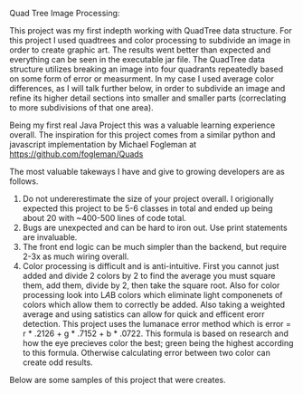Quad Tree Image Processing:

This project was my first indepth working with QuadTree data structure. For this project I used quadtrees and color processing to subdivide an image in order to create graphic art. The results went better than expected and everything can be seen in the executable jar file. The QuadTree data structure utilizes breaking an image into four quadrants repeatedly based on some form of error or measurment. In my case I used average color differences, as I will talk further below, in order to subdivide an image and refine its higher detail sections into smaller and smaller parts (correclating to more subdivisions of that one area).

Being my first real Java Project this was a valuable learning experience overall. The inspiration for this project comes from a similar python and javascript implementation by Michael Fogleman at https://github.com/fogleman/Quads

The most valuable takeways I have and give to growing developers are as follows.
1. Do not undererestimate the size of your project overall. I origionally expected this project to be 5-6 classes in total and ended up being about 20 with ~400-500 lines of code total.
2. Bugs are unexpected and can be hard to iron out. Use print statements are invaluable.
3. The front end logic can be much simpler than the backend, but require 2-3x as much wiring overall.
4. Color processing is difficult and is anti-intuitive. First you cannot just added and divide 2 colors by 2 to find the average you must square them, add them, divide by 2, then take the square root. Also for color processing look into L*A*B colors which eliminate light componenets of colors which allow them to correctly be added. Also taking a weighted average and using satistics can allow for quick and efficent erorr detection. This project uses the lumanace error method which is error = r * .2126 + g * .7152 + b * .0722. This formula is based on research and how the eye precieves color the best; green being the highest according to this formula. Otherwise calculating error between two color can create odd results.

Below are some samples of this project that were creates.

